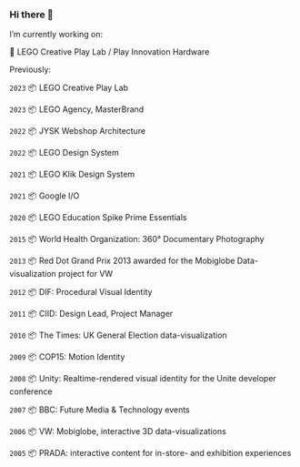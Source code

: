 ### Hi there 👋

I’m currently working on: 

🌱 LEGO Creative Play Lab / Play Innovation Hardware
  
    

Previously:  

`2023` 📦 LEGO Creative Play Lab

`2023` 📦 LEGO Agency, MasterBrand

`2022` 📦 JYSK Webshop Architecture

`2022` 📦 LEGO Design System

`2021` 📦 LEGO Klik Design System

`2021` 📦 Google I/O

`2020` 📦 LEGO Education Spike Prime Essentials  

`2015` 📦 World Health Organization: 360° Documentary Photography  

`2013` 📦 Red Dot Grand Prix 2013 awarded for the Mobiglobe Data-visualization project for VW 

`2012` 📦 DIF: Procedural Visual Identity 

`2011` 📦 CIID: Design Lead, Project Manager 

`2010` 📦 The Times: UK General Election data-visualization  

`2009` 📦 COP15: Motion Identity  

`2008` 📦 Unity: Realtime-rendered visual identity for the Unite developer conference 

`2007` 📦 BBC: Future Media & Technology events  

`2006` 📦 VW: Mobiglobe, interactive 3D data-visualizations

`2005` 📦 PRADA: interactive content for in-store- and exhibition experiences  
  

<!--
**jorgenskogmo/jorgenskogmo** is a ✨ _special_ ✨ repository because its `README.md` (this file) appears on your GitHub profile.

Here are some ideas to get you started:

- 🔭 I’m currently working on ...
- 🌱 I’m currently learning ...
- 👯 I’m looking to collaborate on ...
- 🤔 I’m looking for help with ...
- 💬 Ask me about ...
- 📫 How to reach me: ...
- 😄 Pronouns: ...
- ⚡ Fun fact: ...
-->
